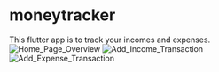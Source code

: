 # moneytracker
This flutter app is to track your incomes and expenses.
![Home_Page_Overview](https://github.com/user-attachments/assets/93d3a9c5-aa56-4a74-ab16-eb566e60b6ac)
![Add_Income_Transaction](https://github.com/user-attachments/assets/11f92341-fd3d-4e01-8b25-84fa4145bc41)
![Add_Expense_Transaction](https://github.com/user-attachments/assets/373edf0d-0931-4563-ba40-a4c8db0b1f14)

